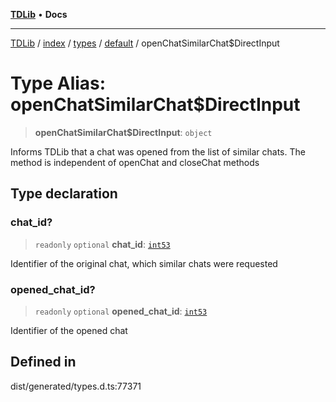 [**TDLib**](../../../../../../README.md) • **Docs**

***

[TDLib](../../../../../../modules.md) / [index](../../../../../README.md) / [types](../../../README.md) / [default](../README.md) / openChatSimilarChat$DirectInput

# Type Alias: openChatSimilarChat$DirectInput

> **openChatSimilarChat$DirectInput**: `object`

Informs TDLib that a chat was opened from the list of similar chats. The method is independent of openChat and closeChat methods

## Type declaration

### chat\_id?

> `readonly` `optional` **chat\_id**: [`int53`](int53.md)

Identifier of the original chat, which similar chats were requested

### opened\_chat\_id?

> `readonly` `optional` **opened\_chat\_id**: [`int53`](int53.md)

Identifier of the opened chat

## Defined in

dist/generated/types.d.ts:77371
